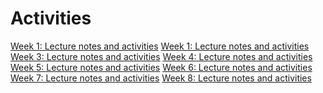 # Activities


[Week 1: Lecture notes and activities]
[Week 1: Lecture notes and activities]
[Week 3: Lecture notes and activities]
[Week 4: Lecture notes and activities]
[Week 5: Lecture notes and activities]
[Week 6: Lecture notes and activities]
[Week 7: Lecture notes and activities]
[Week 8: Lecture notes and activities]



<!-- Links -->
[Week 1: Lecture notes and activities]:https://github.com/tx00-web/activities/tree/week1
[Week 1: Lecture notes and activities]:https://github.com/tx00-web/activities/tree/week2
[Week 3: Lecture notes and activities]:https://github.com/tx00-web/activities/tree/week3
[Week 4: Lecture notes and activities]:https://github.com/tx00-web/activities/tree/week4
[Week 5: Lecture notes and activities]:https://github.com/tx00-web/activities/tree/week5
[Week 6: Lecture notes and activities]:https://github.com/tx00-web/activities/tree/week6
[Week 7: Lecture notes and activities]:https://github.com/tx00-web/activities/tree/week7
[Week 8: Lecture notes and activities]:https://github.com/tx00-web/activities/tree/week8